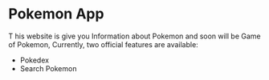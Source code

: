 # Pokemon App

T his website is give you Information about Pokemon and soon will be Game of Pokemon,
Currently, two official features are available:

- Pokedex
- Search Pokemon
